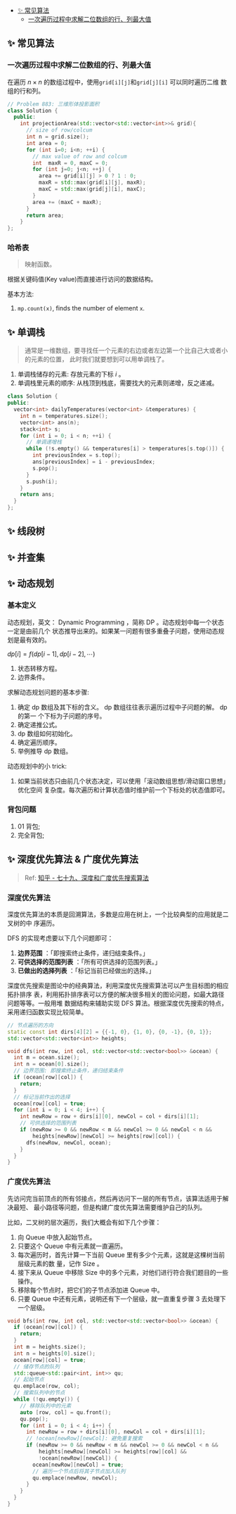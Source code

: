 
<!-- TOC GFM -->

* [✨ 常见算法](#-常见算法)
  - [一次遍历过程中求解二位数组的行、列最大值](#一次遍历过程中求解二位数组的行列最大值)

<!-- /TOC -->

## ✨ 常见算法
### 一次遍历过程中求解二位数组的行、列最大值
在遍历 $n\times n$ 的数组过程中，使用`grid[i][j]`和`grid[j][i]` 可以同时遍历二维
数组的行和列。
```cpp
// Problem 883: 三维形体投影面积
class Solution {
  public:
    int projectionArea(std::vector<std::vector<int>>& grid){
      // size of row/colcum
      int n = grid.size();
      int area = 0;
      for (int i=0; i<n; ++i) {
        // max value of row and colcum
        int  maxR = 0, maxC = 0;
        for (int j=0; j<n; ++j) {
          area += grid[i][j] > 0 ? 1 : 0;
          maxR = std::max(grid[i][j], maxR);
          maxC = std::max(grid[j][i], maxC);
        }
        area += (maxC + maxR);
      }
      return area;
    }
};
```

### 哈希表
> 映射函数。

根据关键码值(Key value)而直接进行访问的数据结构。

基本方法:
1. `mp.count(x)`, finds the number of element `x`.

✨ 单调栈
---------
> 通常是一维数组，要寻找任一个元素的右边或者左边第一个比自己大或者小的元素的位置，
> 此时我们就要想到可以用单调栈了。
1. 单调栈储存的元素: 存放元素的下标 $i$ 。
1. 单调栈里元素的顺序: 从栈顶到栈底，需要找大的元素则递增，反之递减。

```cpp
class Solution {
public:
  vector<int> dailyTemperatures(vector<int> &temperatures) {
    int n = temperatures.size();
    vector<int> ans(n);
    stack<int> s;
    for (int i = 0; i < n; ++i) {
      // 单调递增栈
      while (!s.empty() && temperatures[i] > temperatures[s.top()]) {
        int previousIndex = s.top();
        ans[previousIndex] = i - previousIndex;
        s.pop();
      }
      s.push(i);
    }
    return ans;
  }
};
```


## ✨ 线段树

## ✨ 并查集

✨ 动态规划
-----------
### 基本定义
动态规划，英文： Dynamic Programming ，简称 DP 。动态规划中每一个状态一定是由前几个
状态推导出来的。如果某一问题有很多重叠子问题，使用动态规划是最有效的。

$dp[i] = f(dp[i-1], dp[i-2], \cdots )$

1. 状态转移方程。
1. 边界条件。

求解动态规划问题的基本步骤:
1. 确定 dp 数组及其下标的含义。 dp 数组往往表示遍历过程中子问题的解。 dp 的第一
   个下标为子问题的序号。
1. 确定递推公式。
1. dp 数组如何初始化。
1. 确定遍历顺序。
1. 举例推导 dp 数组。

动态规划中的小 trick:
1. 如果当前状态只由前几个状态决定，可以使用「滚动数组思想/滑动窗口思想」优化空间
   复杂度。每次遍历和计算状态值时维护前一个下标处的状态值即可。

### 背包问题
1. 01 背包;
1. 完全背包;


## ✨ 深度优先算法 & 广度优先算法
> Ref: [知乎 - 七十九、深度和广度优先搜索算法](
https://zhuanlan.zhihu.com/p/338416868)
### 深度优先算法
深度优先算法的本质是回溯算法，多数是应用在树上，一个比较典型的应用就是二叉树的中
序遍历。

DFS 的实现考虑要以下几个问题即可：
1. **边界范围** ：「即搜索终止条件，递归结束条件。」
1. **可供选择的范围列表** ：「所有可供选择的范围列表。」
1. **已做出的选择列表** ：「标记当前已经做出的选择。」

深度优先搜索是图论中的经典算法，利用深度优先搜索算法可以产生目标图的相应拓扑排序
表，利用拓扑排序表可以方便的解决很多相关的图论问题，如最大路径问题等等。一般用堆
数据结构来辅助实现 DFS 算法。根据深度优先搜索的特点，采用递归函数实现比较简单。

```cpp
// 节点遍历的方向
static const int dirs[4][2] = {{-1, 0}, {1, 0}, {0, -1}, {0, 1}};
std::vector<std::vector<int>> heights;

void dfs(int row, int col, std::vector<std::vector<bool>> &ocean) {
  int m = ocean.size();
  int n = ocean[0].size();
  // 边界范围: 即搜索终止条件，递归结束条件
  if (ocean[row][col]) {
    return;
  }
  // 标记当前作出的选择
  ocean[row][col] = true;
  for (int i = 0; i < 4; i++) {
    int newRow = row + dirs[i][0], newCol = col + dirs[i][1];
    // 可供选择的范围列表
    if (newRow >= 0 && newRow < m && newCol >= 0 && newCol < n &&
        heights[newRow][newCol] >= heights[row][col]) {
      dfs(newRow, newCol, ocean);
    }
  }
}
```

### 广度优先算法
先访问完当前顶点的所有邻接点，然后再访问下一层的所有节点，该算法适用于解决最短、
最小路径等问题，但是构建广度优先算法需要维护自己的队列。

比如，二叉树的层次遍历，我们大概会有如下几个步骤：
1. 向 Queue 中放入起始节点。
1. 只要这个 Queue 中有元素就一直遍历。
1. 每次遍历时，首先计算一下当前 Queue 里有多少个元素，这就是这棵树当前层级元素的数
   量，记作 Size 。
1. 接下来从 Queue 中移除 Size 中的多个元素，对他们进行符合我们题目的一些操作。
1. 移除每个节点时，把它们的子节点添加进 Queue 中。
1. 只要 Queue 中还有元素，说明还有下一个层级，就一直重复步骤 3 去处理下一个层级。

```cpp
void bfs(int row, int col, std::vector<std::vector<bool>> &ocean) {
  if (ocean[row][col]) {
    return;
  }
  int m = heights.size();
  int n = heights[0].size();
  ocean[row][col] = true;
  // 储存节点的队列
  std::queue<std::pair<int, int>> qu;
  // 起始节点
  qu.emplace(row, col);
  // 搜索队列中的节点
  while (!qu.empty()) {
    // 移除队列中的元素
    auto [row, col] = qu.front();
    qu.pop();
    for (int i = 0; i < 4; i++) {
      int newRow = row + dirs[i][0], newCol = col + dirs[i][1];
      // !ocean[newRow][newCol]: 避免重复搜索
      if (newRow >= 0 && newRow < m && newCol >= 0 && newCol < n &&
          heights[newRow][newCol] >= heights[row][col] &&
          !ocean[newRow][newCol]) {
        ocean[newRow][newCol] = true;
        // 遍历一个节点后将其子节点加入队列
        qu.emplace(newRow, newCol);
      }
    }
  }
}
```

